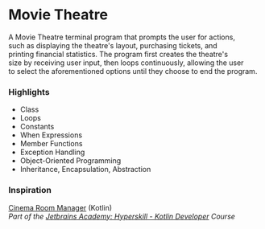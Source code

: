 # Movie Theatre

A Movie Theatre terminal program that prompts the user for actions, \
such as displaying the theatre's layout, purchasing tickets, and \
printing financial statistics. The program first creates the theatre's \
size by receiving user input, then loops continuously, allowing the user \
to select the aforementioned options until they choose to end the program.

### Highlights
* Class
* Loops
* Constants
* When Expressions
* Member Functions
* Exception Handling
* Object-Oriented Programming
* Inheritance, Encapsulation, Abstraction

### Inspiration
[Cinema Room Manager](https://hyperskill.org/projects/138) (Kotlin) \
_Part of the [Jetbrains Academy: Hyperskill - Kotlin Developer](https://hyperskill.org/courses/3-kotlin-developer) Course_
